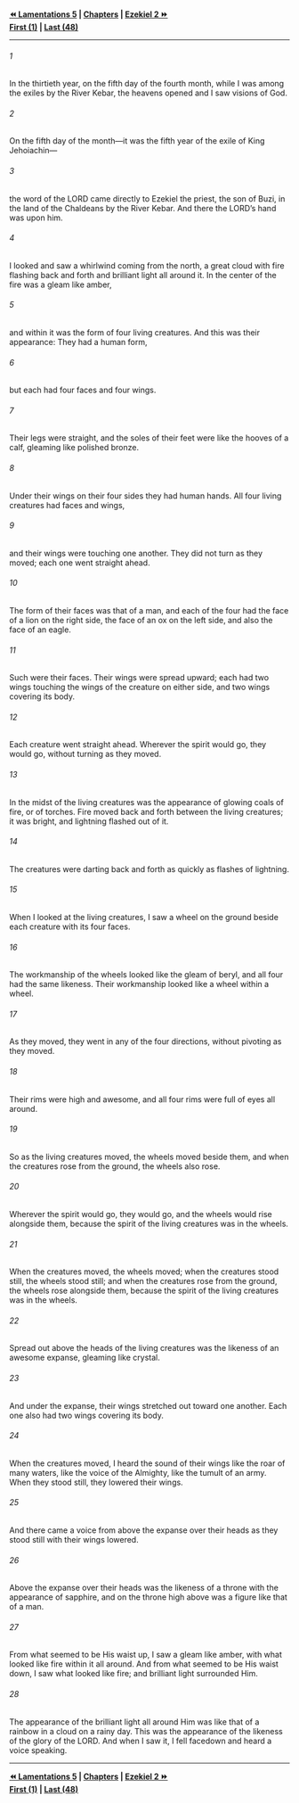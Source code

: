   
**[⏪ Lamentations 5](../44.25%20Lamentations/Lamentations%205.md) | [Chapters](./_index.md) | [Ezekiel 2 ⏩](./Ezekiel%202.md)**  
**[First (1)](Ezekiel%201.md) | [Last (48)](./Ezekiel%2048.md)**  
  
---  
  
###### 1  
In the thirtieth year, on the fifth day of the fourth month, while I was among the exiles by the River Kebar, the heavens opened and I saw visions of God.  
  
###### 2  
On the fifth day of the month—it was the fifth year of the exile of King Jehoiachin—  
  
###### 3  
the word of the LORD came directly to Ezekiel the priest, the son of Buzi, in the land of the Chaldeans by the River Kebar. And there the LORD’s hand was upon him.  
  
###### 4  
I looked and saw a whirlwind coming from the north, a great cloud with fire flashing back and forth and brilliant light all around it. In the center of the fire was a gleam like amber,  
  
###### 5  
and within it was the form of four living creatures. And this was their appearance: They had a human form,  
  
###### 6  
but each had four faces and four wings.  
  
###### 7  
Their legs were straight, and the soles of their feet were like the hooves of a calf, gleaming like polished bronze.  
  
###### 8  
Under their wings on their four sides they had human hands. All four living creatures had faces and wings,  
  
###### 9  
and their wings were touching one another. They did not turn as they moved; each one went straight ahead.  
  
###### 10  
The form of their faces was that of a man, and each of the four had the face of a lion on the right side, the face of an ox on the left side, and also the face of an eagle.  
  
###### 11  
Such were their faces. Their wings were spread upward; each had two wings touching the wings of the creature on either side, and two wings covering its body.  
  
###### 12  
Each creature went straight ahead. Wherever the spirit would go, they would go, without turning as they moved.  
  
###### 13  
In the midst of the living creatures was the appearance of glowing coals of fire, or of torches. Fire moved back and forth between the living creatures; it was bright, and lightning flashed out of it.  
  
###### 14  
The creatures were darting back and forth as quickly as flashes of lightning.  
  
###### 15  
When I looked at the living creatures, I saw a wheel on the ground beside each creature with its four faces.  
  
###### 16  
The workmanship of the wheels looked like the gleam of beryl, and all four had the same likeness. Their workmanship looked like a wheel within a wheel.  
  
###### 17  
As they moved, they went in any of the four directions, without pivoting as they moved.  
  
###### 18  
Their rims were high and awesome, and all four rims were full of eyes all around.  
  
###### 19  
So as the living creatures moved, the wheels moved beside them, and when the creatures rose from the ground, the wheels also rose.  
  
###### 20  
Wherever the spirit would go, they would go, and the wheels would rise alongside them, because the spirit of the living creatures was in the wheels.  
  
###### 21  
When the creatures moved, the wheels moved; when the creatures stood still, the wheels stood still; and when the creatures rose from the ground, the wheels rose alongside them, because the spirit of the living creatures was in the wheels.  
  
###### 22  
Spread out above the heads of the living creatures was the likeness of an awesome expanse, gleaming like crystal.  
  
###### 23  
And under the expanse, their wings stretched out toward one another. Each one also had two wings covering its body.  
  
###### 24  
When the creatures moved, I heard the sound of their wings like the roar of many waters, like the voice of the Almighty, like the tumult of an army. When they stood still, they lowered their wings.  
  
###### 25  
And there came a voice from above the expanse over their heads as they stood still with their wings lowered.  
  
###### 26  
Above the expanse over their heads was the likeness of a throne with the appearance of sapphire, and on the throne high above was a figure like that of a man.  
  
###### 27  
From what seemed to be His waist up, I saw a gleam like amber, with what looked like fire within it all around. And from what seemed to be His waist down, I saw what looked like fire; and brilliant light surrounded Him.  
  
###### 28  
The appearance of the brilliant light all around Him was like that of a rainbow in a cloud on a rainy day. This was the appearance of the likeness of the glory of the LORD. And when I saw it, I fell facedown and heard a voice speaking.  
  
  
---  
  
**[⏪ Lamentations 5](../44.25%20Lamentations/Lamentations%205.md) | [Chapters](./_index.md) | [Ezekiel 2 ⏩](./Ezekiel%202.md)**  
**[First (1)](Ezekiel%201.md) | [Last (48)](./Ezekiel%2048.md)**  
  
